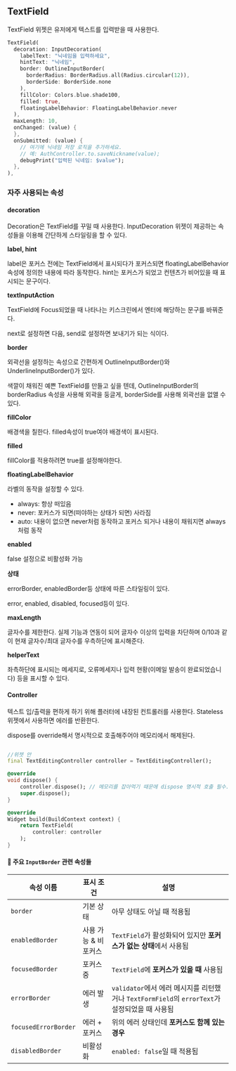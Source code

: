 ## TextField
TextField 위젯은 유저에게 텍스트를 입력받을 때 사용한다.

```dart
TextField(
  decoration: InputDecoration(
	labelText: "닉네임을 입력하세요",
	hintText: "닉네임",
	border: OutlineInputBorder(
	  borderRadius: BorderRadius.all(Radius.circular(12)),
	  borderSide: BorderSide.none
	),
	fillColor: Colors.blue.shade100,
	filled: true,
	floatingLabelBehavior: FloatingLabelBehavior.never
  ),
  maxLength: 10,
  onChanged: (value) {
  },
  onSubmitted: (value) {
	// 여기에 닉네임 저장 로직을 추가하세요.
	// 예: AuthController.to.saveNickname(value);
	debugPrint("입력된 닉네임: $value");
  },
),
```

### 자주 사용되는 속성

#### decoration
Decoration은 TextField를 꾸밀 때 사용한다. InputDecoration 위젯이 제공하는 속성들을 이용해 간단하게 스타일링을 할  수 있다.

**label, hint**

label은 포커스 전에는 TextField에서 표시되다가 포커스되면 floatingLabelBehavior 속성에 정의한 내용에 따라 동작한다. hint는 포커스가 되었고 컨텐츠가 비어있을 때 표시되는 문구이다.

**textInputAction**

TextField에 Focus되었을 때 나타나는 키스크린에서 엔터에 해당하는 문구를 바꿔준다.

next로 설정하면 다음, send로 설정하면 보내기가 되는 식이다.

**border**

외곽선을 설정하는 속성으로 간편하게 OutlineInputBorder()와 UnderlineInputBorder()가 있다.

색깔이 채워진 예쁜 TextField를 만들고 싶을 텐데, OutlineInputBorder의 borderRadius 속성을 사용해 외곽을 둥글게, borderSide를 사용해 외곽선을 없앨 수 있다.

**fillColor**

배경색을 칠한다. filled속성이 true여야 배경색이 표시된다.

**filled**

fillColor를 적용하려면 true를 설정해야한다.

**floatingLabelBehavior**

라벨의 동작을 설정할 수 있다.

* always: 항상 떠있음
* never: 포커스가 되면(떠야하는 상태가 되면) 사라짐
* auto: 내용이 없으면 never처럼 동작하고 포커스 되거나 내용이 채워지면 always처럼 동작

**enabled**

false 설정으로 비활성화 가능

**상태**

errorBorder, enabledBorder등 상태에 따른 스타일링이 있다.

error, enabled, disabled, focused등이 있다.

**maxLength**

글자수를 제한한다. 실제 기능과 연동이 되어 글자수 이상의 입력을 차단하며 0/10과 같이 현재 글자수/최대 글자수를 우측하단에 표시해준다.

**helperText**

좌측하단에 표시되는 메세지로, 오류메세지나 입력 현황(이메일 발송이 완료되었습니다) 등을 표시할 수 있다.

#### Controller
텍스트 입/출력을 편하게 하기 위해 플러터에 내장된 컨트롤러를 사용한다. Stateless 위젯에서 사용하면 에러를 반환한다.

dispose를 override해서 명시적으로 호출해주어야 메모리에서 해제된다.

```dart

//위젯 안
final TextEditingController controller = TextEditingController();

@override
void dispose() {
	controller.dispose(); // 메모리를 잡아먹기 때문에 dispose 명시적 호출 필수.
	super.dispose();
}

@override
Widget build(BuildContext context) {
	return TextField(
		controller: controller
	);
}
```


#### 🧩 주요 `InputBorder` 관련 속성들

| 속성 이름            | 표시 조건            | 설명                                                                                          |
| -------------------- | -------------------- | --------------------------------------------------------------------------------------------- |
| `border`             | 기본 상태            | 아무 상태도 아닐 때 적용됨                                                                    |
| `enabledBorder`      | 사용 가능 & 비포커스 | `TextField`가 활성화되어 있지만 **포커스가 없는 상태**에서 사용됨                             |
| `focusedBorder`      | 포커스 중            | `TextField`에 **포커스가 있을 때** 사용됨                                                     |
| `errorBorder`        | 에러 발생            | `validator`에서 에러 메시지를 리턴했거나 `TextFormField`의 `errorText`가 설정되었을 때 사용됨 |
| `focusedErrorBorder` | 에러 + 포커스        | 위의 에러 상태인데 **포커스도 함께 있는 경우**                                                |
| `disabledBorder`     | 비활성화             | `enabled: false`일 때 적용됨                                                                  |


